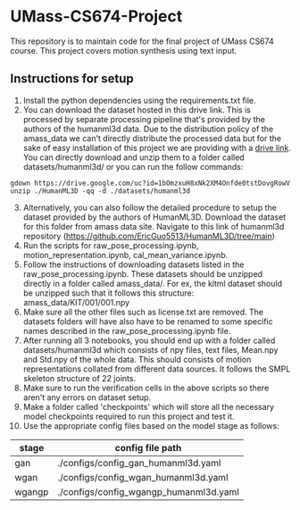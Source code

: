 # UMass-CS674-Project

This repository is to maintain code for the final project of UMass CS674 course. This project covers motion synthesis using text input.

## Instructions for setup

1. Install the python dependencies using the requirements.txt file.
2. You can download the dataset hosted in this drive link. This is processed by separate processing pipeline that's provided by the authors of the 
humanml3d data. Due to the distribution policy of the amass_data we can't directly distribute the processed data but for the sake of easy installation of
this project we are providing with a [drive link](https://drive.google.com/file/d/1bOmzxuH8xNk2XM4Onfde0tstDovgRowV/view?usp=sharing). You can directly download and unzip them to a folder called datasets/humanml3d/ or you can run the follow commands:
```
gdown https://drive.google.com/uc?id=1bOmzxuH8xNk2XM4Onfde0tstDovgRowV
unzip ./HumanML3D -qq -d ./datasets/humanml3d
```
3. Alternatively, you can also follow the detailed procedure to setup the dataset provided by the authors of HumanML3D. Download the dataset for this folder from amass data site. Navigate to this link of humanml3d repository (https://github.com/EricGuo5513/HumanML3D/tree/main)
4. Run the scripts for raw_pose_processing.ipynb, motion_representation.ipynb, cal_mean_variance.ipynb.
5. Follow the instructions of downloading datasets listed in the raw_pose_processing.ipynb. These datasets should be unzipped directly in a folder called amass_data/. For ex, the kitml dataset should be unzipped such that it follows this structure: amass_data/KIT/001/001.npy
6. Make sure all the other files such as license.txt are removed. The datasets folders will have also have to be renamed to some specific names described in the raw_pose_processing.ipynb file.
7. After running all 3 notebooks, you should end up with a folder called datasets/humanml3d which consists of npy files, text files, Mean.npy and Std.npy of the whole data. This should consists of motion representations collated from different data sources. It follows the SMPL skeleton structure of 22 joints.
8. Make sure to run the verification cells in the above scripts so there aren't any errors on dataset setup.
9. Make a folder called 'checkpoints' which will store all the necessary model checkpoints required to run this project and test it.
10. Use the appropriate config files based on the model stage as follows:

stage | config file path |
------|-------------------|
gan   | ./configs/config_gan_humanml3d.yaml |
wgan  | ./configs/config_wgan_humanml3d.yaml |
wgangp| ./configs/config_wgangp_humanml3d.yaml |

